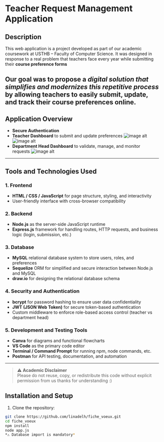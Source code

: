 # Teacher Request Management Application

## Description

This web application is a project developed as part of our academic coursework at USTHB – Faculty of Computer Science.
It was designed in response to a real problem that teachers face every year while submitting their **course preference forms**

Our goal was to propose a *digital solution that simplifies and modernizes this repetitive process* by allowing teachers to easily submit, update, and track their course preferences online.
---

##  Application Overview

- **Secure Authentication**
- **Teacher Dashboard** to submit and update preferences
  ![image alt](https://github.com/linadelh/fiche_voeux/blob/f202a1635c78dbae84011aabcd7a76aaaa67e4ee/espace%20enseignant.png)
  ![image alt](https://github.com/linadelh/fiche_voeux/blob/76aa24c0306140021973214ef08120bcf51c80ef/fiche(1).png)
- **Department Head Dashboard** to validate, manage, and monitor requests
  ![image alt](https://github.com/linadelh/fiche_voeux/blob/76aa24c0306140021973214ef08120bcf51c80ef/chefanal.png)

---

##  Tools and Technologies Used

### 1. Frontend  
- **HTML / CSS / JavaScript** for page structure, styling, and interactivity  
- User-friendly interface with cross-browser compatibility  

### 2. Backend  
- **Node.js** as the server-side JavaScript runtime  
- **Express.js** framework for handling routes, HTTP requests, and business logic (login, submission, etc.)  

### 3. Database  
- **MySQL** relational database system to store users, roles, and preferences  
- **Sequelize** ORM for simplified and secure interaction between Node.js and MySQL  
- **draw.io** for designing the relational database schema  

### 4. Security and Authentication  
- **bcrypt** for password hashing to ensure user data confidentiality  
- **JWT (JSON Web Token)** for secure token-based authentication  
- Custom middleware to enforce role-based access control (teacher vs department head)  

### 5. Development and Testing Tools  
- **Canva** for diagrams and functional flowcharts  
- **VS Code** as the primary code editor  
- **Terminal / Command Prompt** for running npm, node commands, etc.  
- **Postman** for API testing, documentation, and automation  

---

> ⚠️ **Academic Disclaimer**    
> Please do not reuse, copy, or redistribute this code without explicit permission from us thanks for understanding :) 

##  Installation and Setup

1. Clone the repository:  
```bash
git clone https://github.com/linadelh/fiche_voeux.git
cd fiche_voeux
npm install
node app.js
*⚠️ Database import is mandatory*
 
